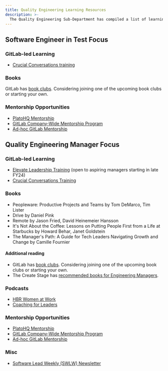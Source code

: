 ```yaml
---
title: Quality Engineering Learning Resources
description: >-
  The Quality Engineering Sub-Department has compiled a list of learning resources for SET and QEM growth.
---
```


## Software Engineer in Test Focus

### GitLab-led Learning

- [Crucial Conversations training](/handbook/people-group/learning-and-development/learning-initiatives/crucial-conversations/)

### Books

GitLab has [book clubs](/handbook/leadership/book-clubs/). Considering joining one of the upcoming book clubs or starting your own.

### Mentorship Opportunities

- [PlatoHQ Mentorship](/handbook/engineering/plato/)
- [GitLab Company-Wide Mentorship Program](/handbook/people-group/learning-and-development/mentor/company-program/)
- [Ad-hoc GitLab Mentorship](/handbook/people-group/learning-and-development/mentor/)

## Quality Engineering Manager Focus

### GitLab-led Learning

- [Elevate Leadership Training](/handbook/people-group/learning-and-development/elevate-programs/) (open to aspiring managers starting in late FY24)
- [Crucial Conversations Training](/handbook/people-group/learning-and-development/learning-initiatives/crucial-conversations/)

### Books

- Peopleware: Productive Projects and Teams by Tom DeMarco, Tim Lister
- Drive by Daniel Pink
- Remote by Jason Fried, David Heinemeier Hansson
- It's Not About the Coffee: Lessons on Putting People First from a Life at Starbucks by Howard Behar, Janet Goldstein
- The Manager's Path: A Guide for Tech Leaders Navigating Growth and Change by Camille Fournier

#### Additional reading

- GitLab has [book clubs](/handbook/leadership/book-clubs/). Considering joining one of the upcoming book clubs or starting your own.
- The Create Stage has [recommended books for Engineering Managers](/handbook/engineering/development/dev/create/engineering-managers/books/).

### Podcasts

- [HBR Women at Work](https://hbr.org/2018/01/podcast-women-at-work)
- [Coaching for Leaders](https://coachingforleaders.com/)

### Mentorship Opportunities

- [PlatoHQ Mentorship](/handbook/engineering/plato/)
- [GitLab Company-Wide Mentorship Program](/handbook/people-group/learning-and-development/mentor/company-program/)
- [Ad-hoc GitLab Mentorship](/handbook/people-group/learning-and-development/mentor/)

### Misc

- [Software Lead Weekly (SWLW) Newsletter](https://softwareleadweekly.com/)
